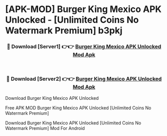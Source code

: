 # [APK-MOD] Burger King Mexico APK Unlocked - [Unlimited Coins No Watermark Premium] b3pkj



<div align="center">
<h3>🔴 Download [Server1] 👉👉 <a href="https://momento.my/?title=Burger_King_Mexico_APK_Unlocked">Burger King Mexico APK Unlocked Mod Apk</a></h3><br>

<h3>🔴 Download [Server2] 👉👉 <a href="https://momento.my/?title=Burger_King_Mexico_APK_Unlocked">Burger King Mexico APK Unlocked Mod Apk</a></h3>
</div>



Download Burger King Mexico APK Unlocked 

Free APK MOD Burger King Mexico APK Unlocked [Unlimited Coins No Watermark Premium]

Download Burger King Mexico APK Unlocked [Unlimited Coins No Watermark Premium] Mod For Android
